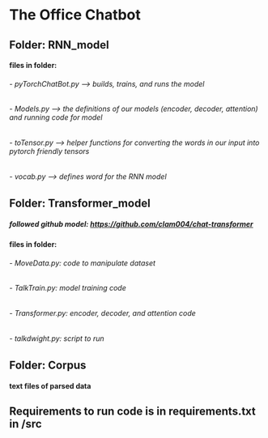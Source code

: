 # The Office Chatbot
## Folder: RNN_model
#### files in folder:
######    - pyTorchChatBot.py --> builds, trains, and runs the model
######    - Models.py --> the definitions of our models (encoder, decoder, attention) and running code for model
######    - toTensor.py --> helper functions for converting the words in our input into pytorch friendly tensors
######    - vocab.py --> defines word for the RNN model
##
## Folder: Transformer_model
##### followed github model: https://github.com/clam004/chat-transformer
####  files in folder:
######      - MoveData.py: code to manipulate dataset
######      - TalkTrain.py: model training code
######      - Transformer.py: encoder, decoder, and attention code
######      - talkdwight.py: script to run 
##
## Folder: Corpus
#### text files of parsed data
## 
## Requirements to run code is in requirements.txt in /src
